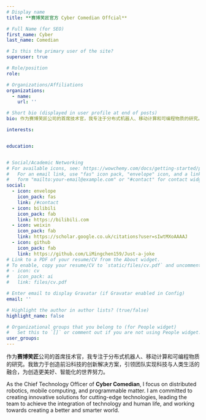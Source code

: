 ```yaml
---
# Display name
title: **赛博笑匠官方 Cyber Comedian Offcial**

# Full Name (for SEO)
first_name: Cyber
last_name: Comedian

# Is this the primary user of the site?
superuser: true

# Role/position
role: 

# Organizations/Affiliations
organizations:
  - name: 
    url: ''

# Short bio (displayed in user profile at end of posts)
bio: 作为赛博笑匠公司的首席技术官，我专注于分布式机器人、移动计算和可编程物质的研究。我致力于创造前沿科技的创新解决方案，引领团队实现科技与人类生活的融合，为创造更美好、智能化的世界努力。

interests:


education:


# Social/Academic Networking
# For available icons, see: https://wowchemy.com/docs/getting-started/page-builder/#icons
#   For an email link, use "fas" icon pack, "envelope" icon, and a link in the
#   form "mailto:your-email@example.com" or "#contact" for contact widget.
social:
  - icon: envelope
    icon_pack: fas
    link: /#contact
  - icon: bilibili
    icon_pack: fab
    link: https://bilibili.com
  - icon: weixin
    icon_pack: fab
    link: https://scholar.google.co.uk/citations?user=sIwtMXoAAAAJ
  - icon: github
    icon_pack: fab
    link: https://github.com/LiMingchen159/Just-a-joke
# Link to a PDF of your resume/CV from the About widget.
# To enable, copy your resume/CV to `static/files/cv.pdf` and uncomment the lines below.
# - icon: cv
#   icon_pack: ai
#   link: files/cv.pdf

# Enter email to display Gravatar (if Gravatar enabled in Config)
email: ''

# Highlight the author in author lists? (true/false)
highlight_name: false

# Organizational groups that you belong to (for People widget)
#   Set this to `[]` or comment out if you are not using People widget.
user_groups:
---
```


作为**赛博笑匠**公司的首席技术官，我专注于分布式机器人、移动计算和可编程物质的研究。我致力于创造前沿科技的创新解决方案，引领团队实现科技与人类生活的融合，为创造更美好、智能化的世界努力。

As the Chief Technology Officer of **Cyber Comedian**, I focus on distributed robotics, mobile computing, and programmable matter. I am committed to creating innovative solutions for cutting-edge technologies, leading the team to achieve the integration of technology and human life, and working towards creating a better and smarter world.

